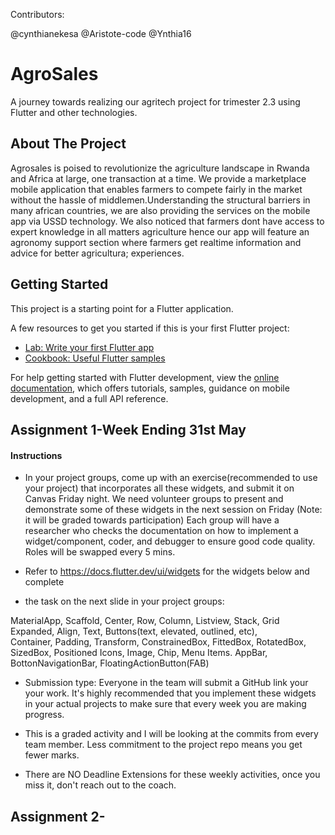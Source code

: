Contributors:

@cynthianekesa @Aristote-code @Ynthia16

# AgroSales

A journey towards realizing our agritech project for trimester 2.3 using Flutter and other technologies.

## About The Project

Agrosales is poised to revolutionize the agriculture landscape in Rwanda and Africa at large, one transaction at a time. We provide a marketplace mobile application that enables farmers to compete fairly in the market without the hassle of middlemen.Understanding the structural barriers in many african countries, we are also providing the services on the mobile app via USSD technology. We also noticed that farmers dont have access to expert knowledge in all matters agriculture hence our app will feature an agronomy support section where farmers get realtime information and advice for better agricultura; experiences.

## Getting Started

This project is a starting point for a Flutter application.

A few resources to get you started if this is your first Flutter project:

- [Lab: Write your first Flutter app](https://docs.flutter.dev/get-started/codelab)
- [Cookbook: Useful Flutter samples](https://docs.flutter.dev/cookbook)

For help getting started with Flutter development, view the
[online documentation](https://docs.flutter.dev/), which offers tutorials,
samples, guidance on mobile development, and a full API reference.

## Assignment 1-Week Ending 31st May

#### Instructions

* In your project groups, come up with an exercise(recommended to use your project) that incorporates all these widgets, and submit it on Canvas Friday night. We need volunteer groups to present and demonstrate some of these widgets in the next session on Friday  (Note: it will be graded towards participation)
Each group will have a researcher who checks the documentation on how to implement a widget/component, coder, and debugger to ensure good code quality. Roles will be swapped every 5 mins.

* Refer to https://docs.flutter.dev/ui/widgets for the widgets below and complete 

* the task on the next slide in your project groups:

MaterialApp, Scaffold, Center, Row, Column, Listview, Stack, Grid
Expanded, Align, Text, Buttons(text, elevated, outlined, etc),  
Container, Padding, Transform, ConstrainedBox, 
FittedBox, RotatedBox, SizedBox, Positioned 
Icons, Image, Chip, Menu Items.
AppBar, BottonNavigationBar, FloatingActionButton(FAB)

* Submission type: Everyone in the team will submit a GitHub link your your work. It's highly recommended that you implement these widgets in your actual projects to make sure that every week you are making progress.


* This is a graded activity and I will be looking at the commits from every team member. Less commitment to the project repo means you get fewer marks.

* There are NO Deadline Extensions for these weekly activities, once you miss it, don't reach out to the coach.


## Assignment 2-



